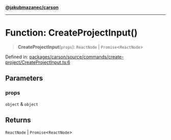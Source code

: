 [**@jakubmazanec/carson**](../README.md)

---

# Function: CreateProjectInput()

> **CreateProjectInput**(`props`): `ReactNode` \| `Promise`\<`ReactNode`\>

Defined in:
[packages/carson/source/commands/create-project/CreateProjectInput.ts:6](https://github.com/jakubmazanec/tools/blob/f779e75b9ef98389e12e52575295bd1ef364daca/packages/carson/source/commands/create-project/CreateProjectInput.ts#L6)

## Parameters

### props

`object` & `object`

## Returns

`ReactNode` \| `Promise`\<`ReactNode`\>
